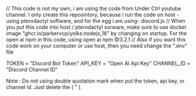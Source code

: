 // This code is not my own, i am using the code from Under Ctrl youtube channel. I only create this reposintory, because i run the code on host -using pterodactyl software, and for the egg i am using- discord.js 
// When you put this code into host / pterodactyl sorware, make sure to use docker image "ghcr.io/parkervcp/yolks:nodejs_16" by changing on startup. For the open ai npm in this code, using open ai npm @3.2.1
// Also if you want this code work on your computer or use host, then you need change the ".env" file

TOKEN = "Discord Bot Token"
API_KEY = "Open AI Api Key"
CHANNEL_ID = "Discord Channel ID"

Note : Do not using double quotation mark when put the token, api key, or channel id. Just delete the ( " ). 
